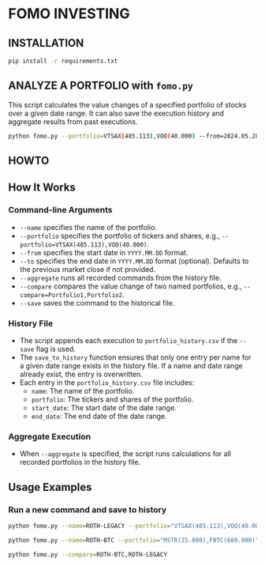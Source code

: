 # FOMO INVESTING

## INSTALLATION

```bash
pip install -r requirements.txt
```

## ANALYZE A PORTFOLIO with `fomo.py`

This script calculates the value changes of a specified portfolio of stocks over a given date range. It can also save the execution history and aggregate results from past executions.

```bash
python fomo.py --portfolio=VTSAX(485.113),VOO(40.000) --from=2024.05.28 --to=2024.06.11
```

## HOWTO

## How It Works

### Command-line Arguments

- `--name` specifies the name of the portfolio.
- `--portfolio` specifies the portfolio of tickers and shares, e.g., `--portfolio=VTSAX(485.113),VOO(40.000)`.
- `--from` specifies the start date in `YYYY.MM.DD` format.
- `--to` specifies the end date in `YYYY.MM.DD` format (optional). Defaults to the previous market close if not provided.
- `--aggregate` runs all recorded commands from the history file.
- `--compare` compares the value change of two named portfolios, e.g., `--compare=Portfolio1,Portfolio2`.
- `--save` saves the command to the historical file.

### History File

- The script appends each execution to `portfolio_history.csv` if the `--save` flag is used.
- The `save_to_history` function ensures that only one entry per name for a given date range exists in the history file. If a name and date range already exist, the entry is overwritten.
- Each entry in the `portfolio_history.csv` file includes:
  - `name`: The name of the portfolio.
  - `portfolio`: The tickers and shares of the portfolio.
  - `start_date`: The start date of the date range.
  - `end_date`: The end date of the date range.

### Aggregate Execution

- When `--aggregate` is specified, the script runs calculations for all recorded portfolios in the history file.

## Usage Examples

### Run a new command and save to history

```bash
python fomo.py --name=ROTH-LEGACY --portfolio="VTSAX(485.113),VOO(40.000)" --from=2024.05.29 --to=2024.06.11 --save
```

```bash
python fomo.py --name=ROTH-BTC --portfolio="MSTR(25.000),FBTC(689.000)" --from=2024.05.29 --to=2024.06.11 --save
```

```bash
python fomo.py --compare=ROTH-BTC,ROTH-LEGACY
```
